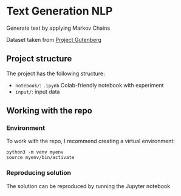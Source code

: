 # Text Generation NLP

Generate text by applying Markov Chains

Dataset taken from [Project Gutenberg](https://www.gutenberg.org/ebooks/1184)

## Project structure

The project has the following structure:
- `notebook/`: `.ipynb` Colab-friendly notebook with experiment
- `input/`: input data

## Working with the repo

### Environment

To work with the repo, I recommend creating a virtual environment:
```
python3 -m venv myenv
source myenv/bin/activate
```

### Reproducing solution

The solution can be reproduced by running the Jupyter notebook
